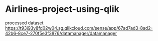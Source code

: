 # Airlines-project-using-qlik
processed dataset
https://t93j93v8fd02w04.sg.qlikcloud.com/sense/app/67ad7ad3-8ad2-42b6-8ce7-270f5e3f3876/datamanager/datamanager
